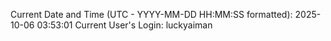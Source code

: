 Current Date and Time (UTC - YYYY-MM-DD HH:MM:SS formatted): 2025-10-06 03:53:01
Current User's Login: luckyaiman

